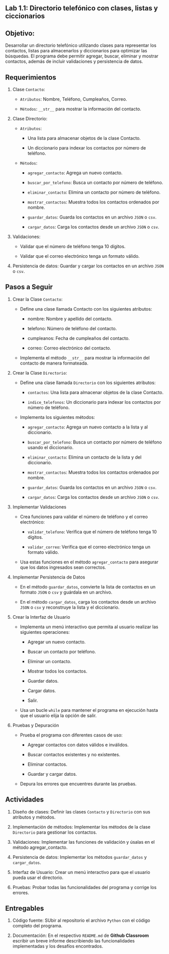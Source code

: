 ## Lab 1.1: Directorio telefónico con clases, listas y ciccionarios

## Objetivo:

Desarrollar un directorio telefónico utilizando clases para representar los contactos, listas para almacenarlos y diccionarios para optimizar las búsquedas. El programa debe permitir agregar, buscar, eliminar y mostrar contactos, además de incluir validaciones y persistencia de datos.

## Requerimientos

1. Clase ```Contacto```:

    * ```Atributos```: Nombre, Teléfono, Cumpleaños, Correo.

    * ```Métodos```: ```__str__``` para mostrar la información del contacto.

2. Clase Directorio:

    * ```Atributos```:

        * Una lista para almacenar objetos de la clase Contacto.

        * Un diccionario para indexar los contactos por número de teléfono.

    * ```Métodos```:

        * ```agregar_contacto```: Agrega un nuevo contacto.

        * ```buscar_por_telefono```: Busca un contacto por número de teléfono.

        * ```eliminar_contacto```: Elimina un contacto por número de teléfono.

        * ```mostrar_contactos```: Muestra todos los contactos ordenados por nombre.

        * ```guardar_datos```: Guarda los contactos en un archivo ```JSON``` o ```csv```.

        * ```cargar_datos```: Carga los contactos desde un archivo ```JSON``` o ```csv```.

3. Validaciones:

    * Validar que el número de teléfono tenga 10 dígitos.

    * Validar que el correo electrónico tenga un formato válido.

4. Persistencia de datos: Guardar y cargar los contactos en un archivo ```JSON``` o ```csv```.

## Pasos a Seguir
1. Crear la Clase ```Contacto```:

    * Define una clase llamada Contacto con los siguientes atributos:

        * nombre: Nombre y apellido del contacto.

        * telefono: Número de teléfono del contacto.

        * cumpleanos: Fecha de cumpleaños del contacto.

        * correo: Correo electrónico del contacto.

    * Implementa el método ```__str__``` para mostrar la información del contacto de manera formateada.

2. Crear la Clase ```Directorio```:

    * Define una clase llamada ```Directorio``` con los siguientes atributos:

        * ```contactos```: Una lista para almacenar objetos de la clase Contacto.

        * ```indice_telefonos```: Un diccionario para indexar los contactos por número de teléfono.

    * Implementa los siguientes métodos:

        * ```agregar_contacto```: Agrega un nuevo contacto a la lista y al diccionario.

        * ```buscar_por_telefono```: Busca un contacto por número de teléfono usando el diccionario.

        * ```eliminar_contacto```: Elimina un contacto de la lista y del diccionario.

        * ```mostrar_contactos```: Muestra todos los contactos ordenados por nombre.

        * ```guardar_datos```: Guarda los contactos en un archivo ```JSON``` o ```csv```.

        * ```cargar_datos```: Carga los contactos desde un archivo ```JSON``` o ```csv```.

3. Implementar Validaciones

    * Crea funciones para validar el número de teléfono y el correo electrónico:

      * ```validar_telefono```: Verifica que el número de teléfono tenga 10 dígitos.

      * ```validar_correo```: Verifica que el correo electrónico tenga un formato válido.

    * Usa estas funciones en el método ```agregar_contacto``` para asegurar que los datos ingresados sean correctos.

4. Implementar Persistencia de Datos

    * En el método ```guardar_datos```, convierte la lista de contactos en un formato ```JSON``` o ```csv``` y guárdala en un archivo.

    * En el método ```cargar_datos```, carga los contactos desde un archivo ```JSON``` o ```csv``` y reconstruye la lista y el diccionario.

5. Crear la Interfaz de Usuario

    * Implementa un menú interactivo que permita al usuario realizar las siguientes operaciones:

        * Agregar un nuevo contacto.

        * Buscar un contacto por teléfono.

        * Eliminar un contacto.

        * Mostrar todos los contactos.

        * Guardar datos.

        * Cargar datos.

        * Salir.

    * Usa un bucle ```while``` para mantener el programa en ejecución hasta que el usuario elija la opción de salir.

6. Pruebas y Depuración

    * Prueba el programa con diferentes casos de uso:

        * Agregar contactos con datos válidos e inválidos.

        * Buscar contactos existentes y no existentes.

        * Eliminar contactos.

        * Guardar y cargar datos.

    * Depura los errores que encuentres durante las pruebas.

## Actividades

  1. Diseño de clases: Definir las clases ```Contacto``` y ```Directorio``` con sus atributos y métodos.

  2. Implementación de métodos: Implementar los métodos de la clase ```Directorio``` para gestionar los contactos.

  3. Validaciones: Implementar las funciones de validación y úsalas en el método agregar_contacto.

  4. Persistencia de datos: Implementar los métodos ```guardar_datos``` y ```cargar_datos```.

  5. Interfaz de Usuario: Crear un menú interactivo para que el usuario pueda usar el directorio.

  6. Pruebas: Probar todas las funcionalidades del programa y corrige los errores.

## Entregables

  1. Código fuente: SUbir al repositorio el archivo ```Python``` con el código completo del programa.

  2. Documentación: En el respectivo ```README.md``` de **Github Classroom** escribir un breve informe describiendo las funcionalidades implementadas y los desafíos encontrados.

  


